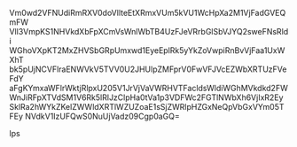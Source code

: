 Vm0wd2VFNUdiRmRXV0doVllteEtXRmxVUm5kVU1WcHpXa2M1VjFadGVEQmFW
Vll3VmpKS1NHVkdXbFpXCmVsWnlWbTB4UzFJeVRrbGlSbVJYQ2sweFNsRldi
WGhoVXpKT2MxZHVSbGRpUmxwd1EyeEplRk5yYkZoVwpiRnBvVjFaa1UxWXhT
bk5pUjNCVFlraENWVkV5TVV0U2JHUlpZMFprV0FwVFJVcEZWbXRTUzFVeFdY
aFgKYmxaWFlrWktjRlpxU205V1JrVjVaVWRHVTFacldsWldiWGhMVkdkd2FW
WnJiRFpXTVdSM1V6Rk5lRlJzClpHa0tVa1p3VDFWc2FGTlNWbXh6VjIxR2Ey
SklRa2hWYkZKelZWWldXRTlWZUZoaE1sSjZWRlpHZGxNeQpVbGxVYm05TFEy
NVdkV1IzUFQwS0NuUjVadz09Cgp0aGQ=

lps